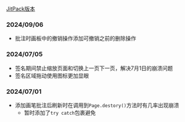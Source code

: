 [JitPack版本](https://jitpack.io/#cdck/mupdf_example)

### 2024/09/06
- 批注时画板中的撤销操作添加可撤销之前的删除操作
### 2024/07/05
- 签名期间禁止缩放页面和切换上一页下一页，解决7月1日的崩溃问题
- 签名区域拖动使用图标更加显眼
### 2024/07/01
- 添加画笔批注后刷新时在调用到`Page.destory()`方法时有几率出现崩溃
  - 暂时添加了`try catch`包裹避免
   